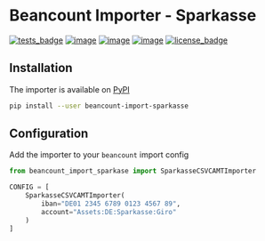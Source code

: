 # Beancount Importer - Sparkasse
[![tests_badge](https://github.com/laermannjan/beancount-import-sparkasse/actions/workflows/main.yaml/badge.svg)](https://github.com/laermannjan/beancount-import-sparkasse/actions/) [![image](https://img.shields.io/pypi/v/beancount-import-sparkasse.svg)](https://pypi.python.org/pypi/beancount-import-sparkasse) [![image](https://img.shields.io/pypi/pyversions/beancount-import-sparkasse.svg)](https://pypi.python.org/pypi/beancount-import-sparkasse) [![image](https://img.shields.io/badge/code%20style-black-000000.svg)](https://github.com/psf/black)
[![license_badge](https://img.shields.io/badge/License-MIT-yellow.svg)](https://opensource.org/licenses/MIT)
## Installation
The importer is available on [PyPI](https://pypi.org/project/beancount-import-sparkasse)
``` sh
pip install --user beancount-import-sparkasse
```

## Configuration
Add the importer to your `beancount` import config

``` python
from beancount_import_sparkase import SparkasseCSVCAMTImporter

CONFIG = [
    SparkasseCSVCAMTImporter(
        iban="DE01 2345 6789 0123 4567 89",
        account="Assets:DE:Sparkasse:Giro"
    )
]

```
